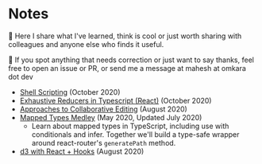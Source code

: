 # Notes

🧠 Here I share what I've learned, think is cool or just worth sharing with colleagues and anyone else who finds it useful.

🚧 If you spot anything that needs correction or just want to say thanks, feel free to open an issue or PR, or send me a message at mahesh at omkara dot dev

- [Shell Scripting](shell-scripting.md) (October 2020)
- [Exhaustive Reducers in Typescript (React)](exhaustive-reducer.md) (October 2020)
- [Approaches to Collaborative Editing](collaborative-editing.md) (August 2020)
- [Mapped Types Medley](mapped-types-medley.md) (May 2020, Updated July 2020)
  - Learn about mapped types in TypeScript, including use with conditionals and infer. Together we'll build a type-safe wrapper around react-router's `generatePath` method.
- [d3 with React + Hooks](d3-react-hooks.md) (August 2020)
